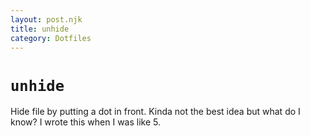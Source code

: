 ```yaml
---
layout: post.njk
title: unhide
category: Dotfiles
---
```


# `unhide`

Hide file by putting a dot in front. Kinda not the best idea but what do I know? I wrote this when I was like 5.
